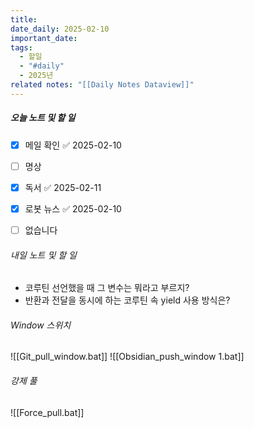```yaml
---
title: 
date_daily: 2025-02-10
important_date: 
tags:
  - 할일
  - "#daily"
  - 2025년
related notes: "[[Daily Notes Dataview]]"
---
```

##### 오늘 노트 및 할 일 
- [x] 메일 확인 ✅ 2025-02-10
- [ ] 명상
- [x] 독서 ✅ 2025-02-11
- [x] 로봇 뉴스 ✅ 2025-02-10
- [ ]  없습니다
  




###### 내일 노트 및 할 일
- 코루틴 선언했을 때 그 변수는 뭐라고 부르지?
- 반환과 전달을 동시에 하는 코루틴 속 yield 사용 방식은?


######  Window 스위치
![[Git_pull_window.bat]]
![[Obsidian_push_window 1.bat]]



###### 강제 풀
![[Force_pull.bat]]